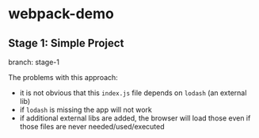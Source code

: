 # webpack-demo

## Stage 1: Simple Project

branch: stage-1

The problems with this approach:

-   it is not obvious that this `index.js` file depends on `lodash` (an external lib)
-   if `lodash` is missing the app will not work
-   if additional external libs are added, the browser will load those even if those files are
    never needed/used/executed
